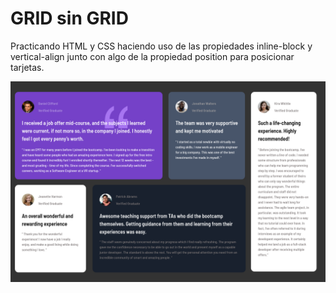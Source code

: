 # GRID sin GRID

Practicando HTML y CSS haciendo uso de las propiedades inline-block y vertical-align junto con algo de la propiedad position para posicionar tarjetas.

![alt text](https://github.com/Behelit0906/grid-sin-grid/blob/master/Screenshot%202022-06-23%20at%2016-39-36%20Testimonial%20Grid%20Section.png)
